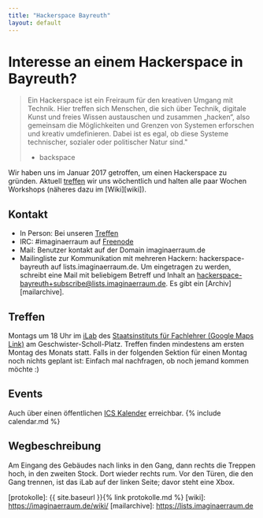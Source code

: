 ```yaml
---
title: "Hackerspace Bayreuth"
layout: default
---
```

# Interesse an einem Hackerspace in Bayreuth?
> Ein Hackerspace ist ein Freiraum für den kreativen Umgang mit Technik. Hier
> treffen sich Menschen, die sich über Technik, digitale Kunst und freies
> Wissen austauschen und zusammen „hacken“, also gemeinsam die Möglichkeiten
> und Grenzen von Systemen erforschen und kreativ umdefinieren. Dabei ist es
> egal, ob diese Systeme technischer, sozialer oder politischer Natur sind."
>
> - backspace

Wir haben uns im Januar 2017 getroffen, um einen Hackerspace zu gründen.
Aktuell [treffen](#treffen) wir uns wöchentlich und halten alle paar Wochen
Workshops (näheres dazu im [Wiki][wiki]).

## Kontakt

- In Person: Bei unseren [Treffen](#treffen)
- IRC: #imaginaerraum auf [Freenode](irc://irc.freenode.net/#imaginaerraum)
- Mail: Benutzer kontakt auf der Domain imaginaerraum.de
- Mailingliste zur Kommunikation mit mehreren Hackern: hackerspace-bayreuth auf
  lists.imaginaerraum.de. Um eingetragen zu werden, schreibt eine Mail mit
  beliebigem Betreff und Inhalt an
  [hackerspace-bayreuth+subscribe@lists.imaginaerraum.de](mailto:hackerspace-bayreuth+subscribe@lists.imaginaerraum.de).
  Es gibt ein [Archiv][mailarchive].

## Treffen
Montags um 18 Uhr im [iLab](#wegbeschreibung) des [Staatsinstituts für
Fachlehrer (Google Maps Link)][map] am Geschwister-Scholl-Platz. Treffen finden
mindestens am ersten Montag des Monats statt. Falls in der folgenden Sektion
für einen Montag noch nichts geplant ist: Einfach mal nachfragen, ob noch
jemand kommen möchte :)

## Events
Auch über einen öffentlichen [ICS Kalender][icscal] erreichbar.
{% include calendar.md %}

## Wegbeschreibung
Am Eingang des Gebäudes nach links in den Gang, dann rechts die Treppen hoch,
in den zweiten Stock. Dort wieder rechts rum. Vor den Türen, die den Gang
trennen, ist das iLab auf der linken Seite; davor steht eine Xbox.

[icscal]: https://cal.imaginaerraum.de/davical/public.php/shared/imaginaerraum
[map]: https://www.google.de/maps/place/Geschwister-Scholl-Platz+3,+95445+Bayreuth/@49.94829,11.5493186,17z/data=!3m1!4b1!4m5!3m4!1s0x47a1a2a5685d4085:0x82807222115f18bf!8m2!3d49.94829!4d11.55062
[protokolle]: {{ site.baseurl }}{% link protokolle.md %}
[wiki]: https://imaginaerraum.de/wiki/
[mailarchive]: https://lists.imaginaerraum.de
